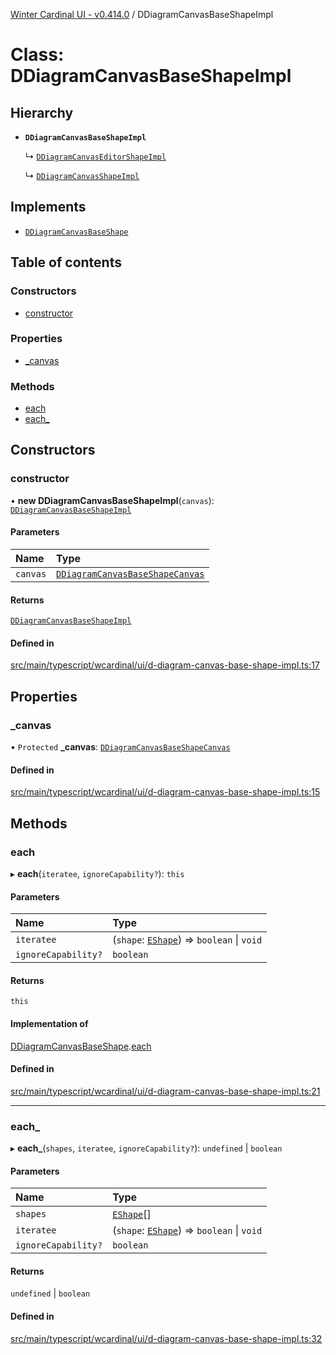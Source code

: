 [Winter Cardinal UI - v0.414.0](../index.md) / DDiagramCanvasBaseShapeImpl

# Class: DDiagramCanvasBaseShapeImpl

## Hierarchy

- **`DDiagramCanvasBaseShapeImpl`**

  ↳ [`DDiagramCanvasEditorShapeImpl`](DDiagramCanvasEditorShapeImpl.md)

  ↳ [`DDiagramCanvasShapeImpl`](DDiagramCanvasShapeImpl.md)

## Implements

- [`DDiagramCanvasBaseShape`](../interfaces/DDiagramCanvasBaseShape.md)

## Table of contents

### Constructors

- [constructor](DDiagramCanvasBaseShapeImpl.md#constructor)

### Properties

- [\_canvas](DDiagramCanvasBaseShapeImpl.md#_canvas)

### Methods

- [each](DDiagramCanvasBaseShapeImpl.md#each)
- [each\_](DDiagramCanvasBaseShapeImpl.md#each_)

## Constructors

### constructor

• **new DDiagramCanvasBaseShapeImpl**(`canvas`): [`DDiagramCanvasBaseShapeImpl`](DDiagramCanvasBaseShapeImpl.md)

#### Parameters

| Name | Type |
| :------ | :------ |
| `canvas` | [`DDiagramCanvasBaseShapeCanvas`](../interfaces/DDiagramCanvasBaseShapeCanvas.md) |

#### Returns

[`DDiagramCanvasBaseShapeImpl`](DDiagramCanvasBaseShapeImpl.md)

#### Defined in

[src/main/typescript/wcardinal/ui/d-diagram-canvas-base-shape-impl.ts:17](https://github.com/winter-cardinal/winter-cardinal-ui/blob/v0.414.0/src/main/typescript/wcardinal/ui/d-diagram-canvas-base-shape-impl.ts#L17)

## Properties

### \_canvas

• `Protected` **\_canvas**: [`DDiagramCanvasBaseShapeCanvas`](../interfaces/DDiagramCanvasBaseShapeCanvas.md)

#### Defined in

[src/main/typescript/wcardinal/ui/d-diagram-canvas-base-shape-impl.ts:15](https://github.com/winter-cardinal/winter-cardinal-ui/blob/v0.414.0/src/main/typescript/wcardinal/ui/d-diagram-canvas-base-shape-impl.ts#L15)

## Methods

### each

▸ **each**(`iteratee`, `ignoreCapability?`): `this`

#### Parameters

| Name | Type |
| :------ | :------ |
| `iteratee` | (`shape`: [`EShape`](../interfaces/EShape.md)) => `boolean` \| `void` |
| `ignoreCapability?` | `boolean` |

#### Returns

`this`

#### Implementation of

[DDiagramCanvasBaseShape](../interfaces/DDiagramCanvasBaseShape.md).[each](../interfaces/DDiagramCanvasBaseShape.md#each)

#### Defined in

[src/main/typescript/wcardinal/ui/d-diagram-canvas-base-shape-impl.ts:21](https://github.com/winter-cardinal/winter-cardinal-ui/blob/v0.414.0/src/main/typescript/wcardinal/ui/d-diagram-canvas-base-shape-impl.ts#L21)

___

### each\_

▸ **each_**(`shapes`, `iteratee`, `ignoreCapability?`): `undefined` \| `boolean`

#### Parameters

| Name | Type |
| :------ | :------ |
| `shapes` | [`EShape`](../interfaces/EShape.md)[] |
| `iteratee` | (`shape`: [`EShape`](../interfaces/EShape.md)) => `boolean` \| `void` |
| `ignoreCapability?` | `boolean` |

#### Returns

`undefined` \| `boolean`

#### Defined in

[src/main/typescript/wcardinal/ui/d-diagram-canvas-base-shape-impl.ts:32](https://github.com/winter-cardinal/winter-cardinal-ui/blob/v0.414.0/src/main/typescript/wcardinal/ui/d-diagram-canvas-base-shape-impl.ts#L32)
